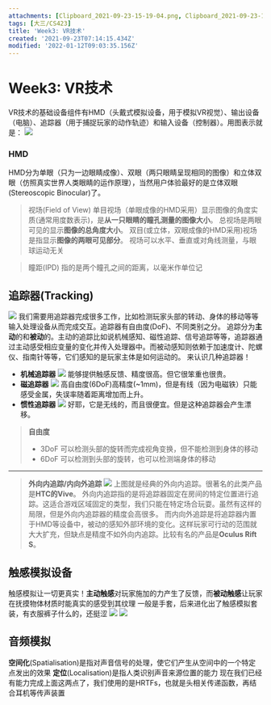 ```yaml
---
attachments: [Clipboard_2021-09-23-15-19-04.png, Clipboard_2021-09-23-15-45-23.png, Clipboard_2021-09-23-15-50-15.png, Clipboard_2021-09-23-15-53-26.png, Clipboard_2021-09-23-15-56-15.png, Clipboard_2021-09-23-15-59-30.png, Clipboard_2021-09-23-16-09-53.png, Clipboard_2021-09-23-16-10-07.png]
tags: [大三/CS423]
title: 'Week3: VR技术'
created: '2021-09-23T07:14:15.434Z'
modified: '2022-01-12T09:03:35.156Z'
---
```


# Week3: VR技术
VR技术的基础设备组件有HMD（头戴式模拟设备，用于模拟VR视觉）、输出设备（电脑）、追踪器（用于捕捉玩家的动作轨迹）和输入设备（控制器）。用图表示就是：
![](@attachment/Clipboard_2021-09-23-15-19-04.png)

### HMD
HMD分为单眼（只为一边眼睛成像）、双眼（两只眼睛呈现相同的图像）和立体双眼（仿照真实世界人类眼睛的运作原理），当然用户体验最好的是立体双眼(Stereoscopic Binocular)了。
> 视场(Field of View)
单目视场（单眼成像的HMD采用）显示图像的角度实质(通常用度数表示)，是**从一只眼睛的瞳孔测量的图像大小**。
总视场是两眼可见的显示**图像的总角度大小**。
双目(或立体，双眼成像的HMD采用)视场是指显示**图像的两眼可见部分**。
视场可以水平、垂直或对角线测量，与眼球运动无关

> 瞳距(IPD)
指的是两个瞳孔之间的距离，以毫米作单位记

## 追踪器(Tracking)
![](@attachment/Clipboard_2021-09-23-15-50-15.png)
我们需要用追踪器完成很多工作，比如检测玩家头部的转动、身体的移动等等输入处理设备从而完成交互。追踪器有自由度(DoF)、不同类别之分。
追踪分为**主动**的和**被动**的。主动的追踪比如说机械感知、磁性追踪、信号追踪等等，追踪器通过主动感受相应变量的变化并传入处理器中。而被动感知则依赖于加速度计、陀螺仪、指南针等等，它们感知的是玩家主体是如何运动的。
来认识几种追踪器！
- **机械追踪器**
![](@attachment/Clipboard_2021-09-23-15-53-26.png)
能够提供触感反馈、精度很高。但它很笨重也很贵。
- **磁追踪器**
![](@attachment/Clipboard_2021-09-23-15-56-15.png)
高自由度(6DoF)高精度(~1mm)，但是有线（因为电磁铁）只能感受金属，失误率随着距离增加而上升。
- **惯性追踪器**
![](@attachment/Clipboard_2021-09-23-15-59-30.png)
好耶，它是无线的，而且很便宜。但是这种追踪器会产生漂移。

> **自由度**
>- 3DoF
可以检测头部的旋转而完成视角变换，但不能检测到身体的移动
>- 6DoF
可以检测到头部的旋转，也可以检测端身体的移动

***

> **外向内追踪/内向外追踪**
![](@attachment/Clipboard_2021-09-23-15-45-23.png)
上图就是经典的外向内追踪。很著名的此类产品是**HTC的Vive**。
外向内追踪指的是将追踪器固定在房间的特定位置进行追踪。这适合游戏区域固定的类型，我们只能在特定场合玩耍。虽然有这样的局限，但是外向内追踪器的精度会高很多。
而内向外追踪是将追踪器内置于HMD等设备中，被动的感知外部环境的变化。这样玩家可行动的范围就大大扩充，但缺点是精度不如外向内追踪。比较有名的产品是**Oculus Rift S**。

## 触感模拟设备
触感模拟让一切更真实！**主动触感**对玩家施加的力产生了反馈，而**被动触感**让玩家在抚摸物体材质时能真实的感受到其纹理
一般是手套，后来进化出了触感模拟套装，有衣服裤子什么的，还挺涩
![](@attachment/Clipboard_2021-09-23-16-09-53.png)
![](@attachment/Clipboard_2021-09-23-16-10-07.png)

## 音频模拟
**空间化**(Spatialisation)是指对声音信号的处理，使它们产生从空间中的一个特定点发出的效果
**定位**(Localisation)是指人类识别声音来源位置的能力
现在我们已经有能力完成上面这两点了，我们使用的是HRTFs，也就是头相关传递函数，再结合耳机等传声装置






